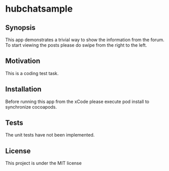 # hubchatsample

## Synopsis

This app demonstrates a trivial way to show the information from the forum. To start viewing the posts please do swipe from the right to the left.

## Motivation

This is a coding test task.

## Installation

Before running this app from the xCode please execute pod install to synchronize cocoapods.

## Tests

The unit tests have not been implemented.

## License

This project is under the MIT license
